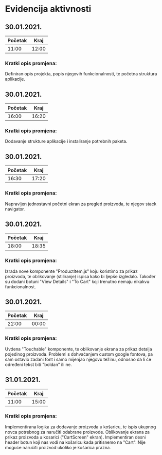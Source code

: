# Evidencija aktivnosti

## 30.01.2021.
Početak | Kraj
------- | ----
11:00   | 12:00
### Kratki opis promjena:
Definiran opis projekta, popis njegovih funkcionalnosti, te početna struktura aplikacije.


## 30.01.2021.
Početak | Kraj
------- | ----
16:00   | 16:20
### Kratki opis promjena:
Dodavanje strukture aplikacije i instaliranje potrebnih paketa.


## 30.01.2021.
Početak | Kraj
------- | ----
16:30   | 17:20
### Kratki opis promjena:
Napravljen jednostavni početni ekran za pregled proizvoda, te njegov stack navigator.


## 30.01.2021.
Početak | Kraj
------- | ----
18:00   | 18:35
### Kratki opis promjena:
Izrada nove komponente "ProductItem.js" koju koristimo za prikaz proizvoda, te oblikovanje (stiliranje) ispisa kako bi ljepše izgledalo. Također su dodani botuni "View Details" i "To Cart" koji trenutno nemaju nikakvu funkcionalnost.


## 30.01.2021.
Početak | Kraj
------- | ----
22:00   | 00:00
### Kratki opis promjena:
Uvdena "Touchable" komponente, te oblikovanje ekrana za prikaz detalja pojedinog proizvoda.
Problemi s dohvaćanjem custom google fontova, pa sam ostavio zadani font i samo mijenjao njegovu težinu, odnosno da li će određeni tekst biti "boldan" ili ne.


## 31.01.2021.
Početak | Kraj
------- | ----
11:00   | 15:00
### Kratki opis promjena:
Implementirana logika za dodavanje proizvoda u košaricu, te ispis ukupnog novca potrebnog za naručiti odabrane proizvode.
Oblikovanje ekrana za prikaz proizvoda u kosarici ("CartScreen" ekran).
Implementiran desni header botun koji nas vodi na košaricu kada pritisnemo na "Cart".
Nije moguće naručiti proizvod ukoliko je košarica prazna.